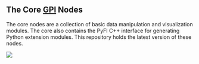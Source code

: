 ## The Core [GPI](http://gpilab.com) Nodes

The core nodes are a collection of basic data manipulation and visualization modules.  The core also contains the PyFI C++ interface for generating Python extension modules.  This repository holds the latest version of these nodes.

[![](https://lh6.googleusercontent.com/-eC-QlklgkY0/VElZ2r0QlkI/AAAAAAAAAJ8/rIO_Ah6A7BQ/w1048-h590-no/spiralsamp.jpg)](http://gpilab.com)
